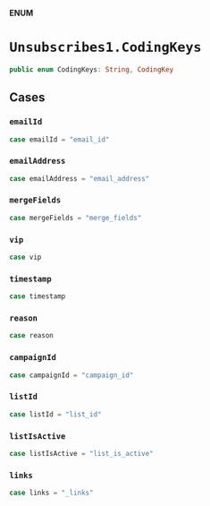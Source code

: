 **ENUM**

# `Unsubscribes1.CodingKeys`

```swift
public enum CodingKeys: String, CodingKey
```

## Cases
### `emailId`

```swift
case emailId = "email_id"
```

### `emailAddress`

```swift
case emailAddress = "email_address"
```

### `mergeFields`

```swift
case mergeFields = "merge_fields"
```

### `vip`

```swift
case vip
```

### `timestamp`

```swift
case timestamp
```

### `reason`

```swift
case reason
```

### `campaignId`

```swift
case campaignId = "campaign_id"
```

### `listId`

```swift
case listId = "list_id"
```

### `listIsActive`

```swift
case listIsActive = "list_is_active"
```

### `links`

```swift
case links = "_links"
```

